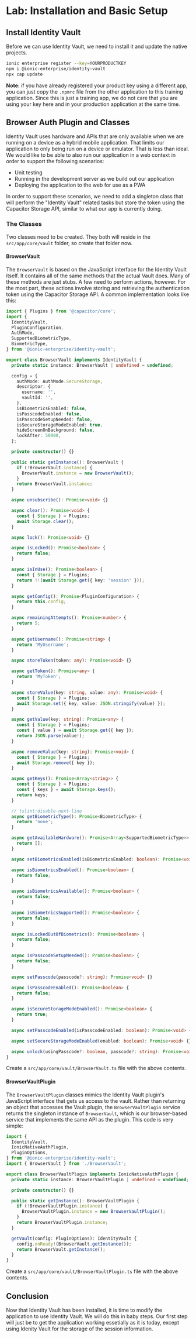 # Lab: Installation and Basic Setup

## Install Identity Vault

Before we can use Identity Vault, we need to install it and update the native projects.

```Bash
ionic enterprise register --key=YOURPRODUCTKEY
npm i @ionic-enterprise/identity-vault
npx cap update
```

**Note:** if you have already registered your product key using a different app, you can just copy the `.npmrc` file from the other application to this training application. Since this is just a training app, we do not care that you are using your key here and in your production application at the same time.

## Browser Auth Plugin and Classes

Identity Vault uses hardware and APIs that are only available when we are running on a device as a hybrid mobile application. That limits our application to only being run on a device or emulator. That is less than ideal. We would like to be able to also run our application in a web context in order to support the following scenarios:

- Unit testing
- Running in the development server as we build out our application
- Deploying the application to the web for use as a PWA

In order to support these scenarios, we need to add a singleton class that will perform the "Identity Vault" related tasks but store the token using the Capacitor Storage API, similar to what our app is currently doing.

### The Classes

Two classes need to be created. They both will reside in the `src/app/core/vault` folder, so create that folder now.

#### BrowserVault

The `BrowserVault` is based on the JavaScript interface for the Identity Vault itself. It contains all of the same methods that the actual Vault does. Many of these methods are just stubs. A few need to perform actions, however. For the most part, these actions involve storing and retrieving the authentication token using the Capacitor Storage API. A common implementation looks like this:

```TypeScript
import { Plugins } from '@capacitor/core';
import {
  IdentityVault,
  PluginConfiguration,
  AuthMode,
  SupportedBiometricType,
  BiometricType,
} from '@ionic-enterprise/identity-vault';

export class BrowserVault implements IdentityVault {
  private static instance: BrowserVault | undefined = undefined;

  config = {
    authMode: AuthMode.SecureStorage,
    descriptor: {
      username: '',
      vaultId: '',
    },
    isBiometricsEnabled: false,
    isPasscodeEnabled: false,
    isPasscodeSetupNeeded: false,
    isSecureStorageModeEnabled: true,
    hideScreenOnBackground: false,
    lockAfter: 50000,
  };

  private constructor() {}

  public static getInstance(): BrowserVault {
    if (!BrowserVault.instance) {
      BrowserVault.instance = new BrowserVault();
    }
    return BrowserVault.instance;
  }

  async unsubscribe(): Promise<void> {}

  async clear(): Promise<void> {
    const { Storage } = Plugins;
    await Storage.clear();
  }

  async lock(): Promise<void> {}

  async isLocked(): Promise<boolean> {
    return false;
  }

  async isInUse(): Promise<boolean> {
    const { Storage } = Plugins;
    return !!(await Storage.get({ key: 'session' }));
  }

  async getConfig(): Promise<PluginConfiguration> {
    return this.config;
  }

  async remainingAttempts(): Promise<number> {
    return 5;
  }

  async getUsername(): Promise<string> {
    return 'MyUsername';
  }

  async storeToken(token: any): Promise<void> {}

  async getToken(): Promise<any> {
    return 'MyToken';
  }

  async storeValue(key: string, value: any): Promise<void> {
    const { Storage } = Plugins;
    await Storage.set({ key, value: JSON.stringify(value) });
  }

  async getValue(key: string): Promise<any> {
    const { Storage } = Plugins;
    const { value } = await Storage.get({ key });
    return JSON.parse(value!);
  }

  async removeValue(key: string): Promise<void> {
    const { Storage } = Plugins;
    await Storage.remove({ key });
  }

  async getKeys(): Promise<Array<string>> {
    const { Storage } = Plugins;
    const { keys } = await Storage.keys();
    return keys;
  }

  // tslint:disable-next-line
  async getBiometricType(): Promise<BiometricType> {
    return 'none';
  }

  async getAvailableHardware(): Promise<Array<SupportedBiometricType>> {
    return [];
  }

  async setBiometricsEnabled(isBiometricsEnabled: boolean): Promise<void> {}

  async isBiometricsEnabled(): Promise<boolean> {
    return false;
  }

  async isBiometricsAvailable(): Promise<boolean> {
    return false;
  }

  async isBiometricsSupported(): Promise<boolean> {
    return false;
  }

  async isLockedOutOfBiometrics(): Promise<boolean> {
    return false;
  }

  async isPasscodeSetupNeeded(): Promise<boolean> {
    return false;
  }

  async setPasscode(passcode?: string): Promise<void> {}

  async isPasscodeEnabled(): Promise<boolean> {
    return false;
  }

  async isSecureStorageModeEnabled(): Promise<boolean> {
    return true;
  }

  async setPasscodeEnabled(isPasscodeEnabled: boolean): Promise<void> {}

  async setSecureStorageModeEnabled(enabled: boolean): Promise<void> {}

  async unlock(usingPasscode?: boolean, passcode?: string): Promise<void> {}
}
```

Create a `src/app/core/vault/BrowserVault.ts` file with the above contents.

#### BrowserVaultPlugin

The `BrowserVaultPlugin` classes mimics the Identity Vault plugin's JavaScript interface that gets us access to the vault. Rather than returning an object that accesses the Vault plugin, the `BrowserVaultPlugin` service returns the singleton instance of `BrowserVault`, which is our browser-based service that implements the same API as the plugin. This code is very simple:

```TypeScript
import {
  IdentityVault,
  IonicNativeAuthPlugin,
  PluginOptions,
} from '@ionic-enterprise/identity-vault';
import { BrowserVault } from './BrowserVault';

export class BrowserVaultPlugin implements IonicNativeAuthPlugin {
  private static instance: BrowserVaultPlugin | undefined = undefined;

  private constructor() {}

  public static getInstance(): BrowserVaultPlugin {
    if (!BrowserVaultPlugin.instance) {
      BrowserVaultPlugin.instance = new BrowserVaultPlugin();
    }
    return BrowserVaultPlugin.instance;
  }

  getVault(config: PluginOptions): IdentityVault {
    config.onReady!(BrowserVault.getInstance());
    return BrowserVault.getInstance();
  }
}
```

Create a `src/app/core/vault/BrowserVaultPlugin.ts` file with the above contents.

## Conclusion

Now that Identity Vault has been installed, it is time to modify the application to use Identity Vault. We will do this in baby steps. Our first step will just be to get the application working essetially as it is today, except using Idenity Vault for the storage of the session information.
